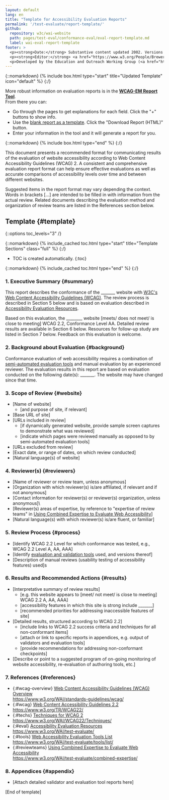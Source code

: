 ```yaml
---
layout: default
lang: en
title: "Template for Accessibility Evaluation Reports"
permalink: '/test-evaluate/report-template/'
github:
  repository: w3c/wai-website
  path: pages/test-eval/conformance-eval/eval-report-template.md
  label: wai-eval-report-template
footer: >
  <p><strong>Date:</strong> Substantive content updated 2002. Versions and links updated April 2024. Link to Report Tool added February 2022.</p>
  <p><strong>Editor:</strong> <a href="https://www.w3.org/People/Brewer">Judy Brewer</a>.</p>
  <p>Developed by the Education and Outreach Working Group (<a href="https://www.w3.org/WAI/EO/">EOWG</a>).</p>
---
```


{::nomarkdown}
{% include box.html type="start" title="Updated Template" icon="default" %}
{:/}

More robust information on evaluation reports is in the **[WCAG-EM Report Tool](/eval/report-tool/)**.<br>From there you can:
* Go through the pages to get explanations for each field. Click the "+" buttons to show info.
* Use the [blank report as a template](https://www.w3.org/WAI/eval/report-tool/evaluation/view-report). Click the "Download Report (HTML)" button.
* Enter your information in the tool and it will generate a report for you.

{::nomarkdown}
{% include box.html type="end" %}
{:/}

This document presents a recommended format for communicating results of the evaluation of website accessibility according to Web Content Accessibility Guidelines (WCAG) 2. A consistent and comprehensive evaluation report format can help ensure effective evaluations as well as accurate comparisons of accessibility levels over time and between different websites.

Suggested items in the report format may vary depending the context. Words in brackets \[...\] are intended to be filled in with information from the actual review. Related documents describing the evaluation method and organization of review teams are listed in the References section below.


## Template {#template}

{::options toc_levels="3" /}

{::nomarkdown}
{% include_cached toc.html type="start" title="Template Sections" class="full" %}
{:/}

-   TOC is created automatically.
{:toc}

{::nomarkdown}
{% include_cached toc.html type="end" %}
{:/}


### 1. Executive Summary {#summary}

This report describes the conformance of the \_\_\_\_\_\_\_ website with [W3C's Web Content Accessibility Guidelines (WCAG)](/standards-guidelines/wcag/). The review process is described in Section 5 below and is based on evaluation described in [Accessibility Evaluation Resources](/test-evaluate/).

Based on this evaluation, the \_\_\_\_\_\_\_\_ website \[meets/ does not meet/ is close to meeting\] WCAG 2.2, Conformance Level AA. Detailed review results are available in Section 6 below. Resources for follow-up study are listed in Section 7 below. Feedback on this evaluation is welcome.

### 2. Background about Evaluation {#background}

Conformance evaluation of web accessibility requires a combination of [semi-automated evaluation tools](/test-evaluate/tools/list/) and manual evaluation by an experienced reviewer. The evaluation results in this report are based on evaluation conducted on the following date(s): \_\_\_\_\_\_\_. The website may have changed since that time.

### 3. Scope of Review {#website}

-   \[Name of website\]
    -   \[and purpose of site, if relevant\]
-   \[Base URL of site\]
-   \[URLs included in review\]
    -   \[if dynamically generated website, provide sample screen captures to demonstrate what was reviewed\]
    -   \[indicate which pages were reviewed manually as opposed to by semi-automated evaluation tools\]
-   \[URLs excluded from review\]
-   \[Exact date, or range of dates, on which review conducted\]
-   \[Natural language(s) of website\]

### 4. Reviewer(s) {#reviewers}

-   \[Name of reviewer or review team, unless anonymous\]
-   \[Organization with which reviewer(s) is/are affiliated, if relevant and if not anonymous\]
-   \[Contact information for reviewer(s) or reviewer(s) organization, unless anonymous\]\
-   \[Reviewer(s) areas of expertise, by reference to "expertise of review teams" in [Using Combined Expertise to Evaluate Web Accessibility](/test-evaluate/combined-expertise/)\]
-   \[Natural language(s) with which reviewer(s) is/are fluent, or familiar\]

### 5. Review Process {#process}

-   \[Identify WCAG 2.2 Level for which conformance was tested, e.g., WCAG 2.2 Level A, AA, AAA\]
-   \[Identify [evaluation and validation tools](/test-evaluate/tools/list/) used, and versions thereof\]
-   \[Description of manual reviews (usability testing of accessibility features) used\]s

### 6. Results and Recommended Actions {#results}

-   \[Interpretative summary of review results\]
    -   \[e.g. this website appears to \[meet/ not meet/ is close to meeting\] WCAG 2.2 A, AA, AAA\]
    -   \[accessibility features in which this site is strong include \_\_\_\_\_\_\_\]
    -   \[recommended priorities for addressing inaccessible features of site\]
-   \[Detailed results, structured according to WCAG 2.2\]
    -   \[include links to WCAG 2.2 success criteria and techniques for all non-conformant items\]
    -   \[attach or link to specific reports in appendices, e.g. output of validators and evaluation tools\]
    -   \[provide recommendations for addressing non-conformant checkpoints\]
-   \[Describe or point to a suggested program of on-going monitoring of
    website accessibility, re-evaluation of authoring tools, etc.\]

### 7. References {#references}

-   {:#wcag-overview} [Web Content Accessibility Guidelines (WCAG) Overview](/standards-guidelines/wcag/)<br>
    https://www.w3.org/WAI/standards-guidelines/wcag/
-   {:#wcag} [Web Content Accessibility Guidelines 2.2](https://www.w3.org/TR/WCAG22/)<br>
    https://www.w3.org/TR/WCAG22/
-   {:#techs} [Techniques for WCAG 2](https://www.w3.org/WAI/WCAG22/Techniques/)<br>
    https://www.w3.org/WAI/WCAG22/Techniques/
-   {:#eval} [Accessibility Evaluation Resources](/test-evaluate/)<br>
    https://www.w3.org/WAI/test-evaluate/
-   {:#tools} [Web Accessibility Evaluation Tools List](/test-evaluate/tools/list/)<br>
    https://www.w3.org/WAI/test-evaluate/tools/list/
-   {:#reviewteams} [Using Combined Expertise to Evaluate Web Accessibility](/test-evaluate/combined-expertise/)<br>
    https://www.w3.org/WAI/test-evaluate/combined-expertise/

### 8. Appendices {#appendix}

-   \[Attach detailed validator and evaluation tool reports here\]

\[End of template\]
